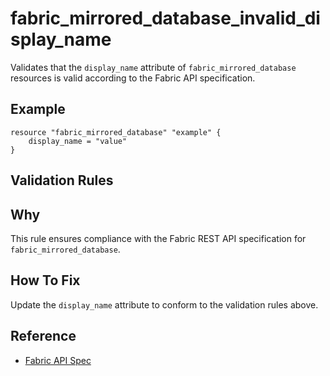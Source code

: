 # fabric_mirrored_database_invalid_display_name

Validates that the `display_name` attribute of `fabric_mirrored_database` resources is valid according to the Fabric API specification.

## Example

```hcl
resource "fabric_mirrored_database" "example" {
    display_name = "value"
}
```

## Validation Rules



## Why

This rule ensures compliance with the Fabric REST API specification for `fabric_mirrored_database`.

## How To Fix

Update the `display_name` attribute to conform to the validation rules above.

## Reference

- [Fabric API Spec](https://github.com/microsoft/fabric-rest-api-specs/tree/main/mirroredDatabase/definitions.json)
